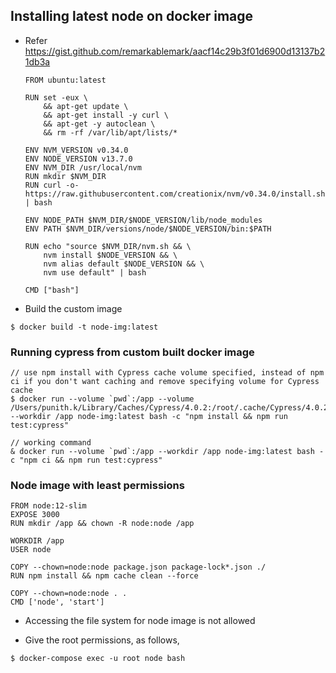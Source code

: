 ## Installing latest node on docker image

- Refer https://gist.github.com/remarkablemark/aacf14c29b3f01d6900d13137b21db3a
  ```
  FROM ubuntu:latest

  RUN set -eux \
      && apt-get update \
      && apt-get install -y curl \
      && apt-get -y autoclean \
      && rm -rf /var/lib/apt/lists/*

  ENV NVM_VERSION v0.34.0
  ENV NODE_VERSION v13.7.0
  ENV NVM_DIR /usr/local/nvm
  RUN mkdir $NVM_DIR
  RUN curl -o- https://raw.githubusercontent.com/creationix/nvm/v0.34.0/install.sh | bash

  ENV NODE_PATH $NVM_DIR/$NODE_VERSION/lib/node_modules
  ENV PATH $NVM_DIR/versions/node/$NODE_VERSION/bin:$PATH

  RUN echo "source $NVM_DIR/nvm.sh && \
      nvm install $NODE_VERSION && \
      nvm alias default $NODE_VERSION && \
      nvm use default" | bash

  CMD ["bash"]
  ```

- Build the custom image
```
$ docker build -t node-img:latest
```

### Running cypress from custom built docker image
```
// use npm install with Cypress cache volume specified, instead of npm ci if you don't want caching and remove specifying volume for Cypress cache
$ docker run --volume `pwd`:/app --volume /Users/punith.k/Library/Caches/Cypress/4.0.2:/root/.cache/Cypress/4.0.2 --workdir /app node-img:latest bash -c "npm install && npm run test:cypress"

// working command
& docker run --volume `pwd`:/app --workdir /app node-img:latest bash -c "npm ci && npm run test:cypress"
```

### Node image with least permissions

```
FROM node:12-slim
EXPOSE 3000
RUN mkdir /app && chown -R node:node /app

WORKDIR /app
USER node

COPY --chown=node:node package.json package-lock*.json ./
RUN npm install && npm cache clean --force

COPY --chown=node:node . .
CMD ['node', 'start']
```

- Accessing the file system for node image is not allowed

- Give the root permissions, as follows,
```
$ docker-compose exec -u root node bash
```

